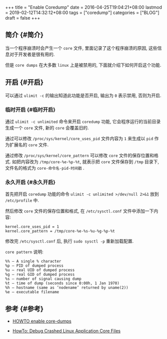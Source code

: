 +++
title = "Enable Coredump"
date = 2016-04-25T19:04:21+08:00
lastmod = 2019-02-12T14:32:12+08:00
tags = ["coredump"]
categories = ["BLOG"]
draft = false
+++

## 简介 {#简介}

当一个程序崩溃时会产生一个 `core` 文件, 里面记录了这个程序崩溃的原因, 这些信息对于开发者是很有用的.

但是 `core dumps` 在大多数 `linux` 上是被禁用的, 下面就介绍下如何开启这个功能.


## 开启 {#开启}

可以通过 `ulimit -c` 的输出知道此功能是否开启, 输出为 `0` 表示禁用, 否则为开启.


### 临时开启 {#临时开启}

通过 `ulimit -c unlimited` 命令来开启 `coredump` 功能, 它会程序运行的当前目录生成一个 `core` 文件, 新的 `core` 会覆盖旧的.

通过可以修改 `/proc/sys/kernel/core_uses_pid` 文件内容为 `1` 来生成以 `pid` 作为扩展名的 `core` 文件.

通过修改 `/proc/sys/kernel/core_pattern` 可以修改 `core` 文件的保存位置和格式. 如把内容改为 `/tmp/core-%e-%p-%t`, 就表示把 `core` 文件保存到 `/tmp` 目录下, 文件名的格式为 `core-命令名-pid-时间戳` .

<!--more-->


### 永久开启 {#永久开启}

首先把开启 `coredump` 功能的命令 `ulimit -c unlimited >/dev/null 2>&1` 放到 `/etc/profile` 中.

然后修改 `core` 文件的保存位置和格式, 在 `/etc/sysctl.conf` 文件中添加一下内容:

```shell
kernel.core_uses_pid = 1
kernel.core_pattern = /tmp/core-%e-%s-%u-%g-%p-%t
```

修改完 `/etc/sysctl.conf` 后, 执行 `sudo sysctl -p` 重新加载配置.

`core pattern` 说明:

```shell
%% – A single % character
%p – PID of dumped process
%u – real UID of dumped process
%g – real GID of dumped process
%s – number of signal causing dump
%t – time of dump (seconds since 0:00h, 1 Jan 1970)
%h – hostname (same as ’nodename’ returned by uname(2))
%e – executable filename
```


## 参考 {#参考}

-   [HOWTO enable core-dumps](<http://en.linuxreviews.org/HOWTO%5Fenable%5Fcore-dumps>)

-   [HowTo: Debug Crashed Linux Application Core Files](<http://www.cyberciti.biz/tips/linux-core-dumps.html>)
